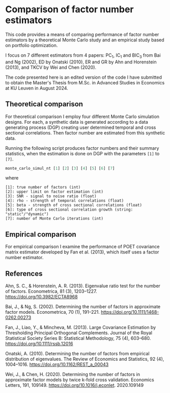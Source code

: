 # Comparison of factor number estimators
This code provides a means of comparing performance of factor number estimators by a theoretical Monte Carlo study and an empirical study based on portfolio optimization.

I focus on 7 different estimators from 4 papers: $\text{PC}_1$, $\text{IC}_1$ and $\text{BIC}_3$ from Bai and Ng (2002), $\text{ED}$ by Onatski (2010), $\text{ER}$ and $\text{GR}$ by Ahn and Horenstein (2013), and $\text{TKCV}$ by Wei and Chen (2020).

The code presented here is an edited version of the code I have submitted to obtain the Master's Thesis from M.Sc. in Advanced Studies in Economics at KU Leuven in August 2024.

## Theoretical comparison

For theoretical comparison I employ four different Monte Carlo simulation designs. For each, a synthetic data is generated according to a data generating process (DGP) creating user determined temporal and cross sectional correlations. Then factor number are estimated from this synthetic data.

Running the following script produces factor numbers and their summary statistics, when the estimation is done on DGP with the parameters `[1]` to `[7]`.

```python
monte_carlo_simul_nt [1] [2] [3] [4] [5] [6] [7]
```

where 
```
[1]: true number of factors (int)
[2]: upper limit on factor estimation (int)
[3]: SNR - signal to noise ratio (float)
[4]: rho - strength of temporal correlations (float)
[5]: beta - strength of cross sectional correlations (float)
[6]: type of cross sectional correlation growth (string: "static"/"dynamic")
[7]: number of Monte Carlo iterations (int)
```




## Empirical comparison
For empirical comparison I examine the performance of POET covariance matrix estimator developed by Fan et al. (2013), which itself uses a factor number estimator.

## References
Ahn, S. C., & Horenstein, A. R. (2013). Eigenvalue ratio test for the number of factors. Econometrica, 81 (3), 1203–1227. https://doi.org/10.3982/ECTA8968

Bai, J., & Ng, S. (2002). Determining the number of factors in approximate factor models. Econometrica, 70 (1), 191–221. https://doi.org/10.1111/1468-0262.00273

Fan, J., Liao, Y., & Mincheva, M. (2013). Large Covariance Estimation by Thresholding Principal Orthogonal Complements. Journal of the Royal Statistical Society Series B: Statistical Methodology, 75 (4), 603–680. https://doi.org/10.1111/rssb.12016

Onatski, A. (2010). Determining the number of factors from empirical distribution of eigenvalues. The Review of Economics and Statistics, 92 (4),
1004–1016. https://doi.org/10.1162/REST_a_00043

Wei, J., & Chen, H. (2020). Determining the number of factors in approximate factor models by twice k-fold cross validation. Economics Letters, 191, 109149. https://doi.org/10.1016/j.econlet.
2020.109149


